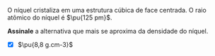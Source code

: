 O níquel cristaliza em uma estrutura cúbica de face centrada. O raio atômico do níquel é $\pu{125 pm}$.

**Assinale** a alternativa que mais se aproxima da densidade do níquel.

- [x] $\pu{8,8 g.cm-3}$


